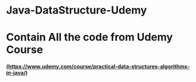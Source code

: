 # Java-DataStructure-Udemy
# Contain All the code from Udemy Course <h4>(https://www.udemy.com/course/practical-data-structures-algorithms-in-java/)</h4>
